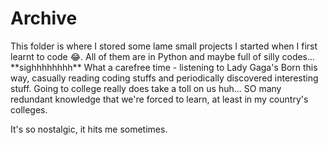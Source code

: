 # Archive
This folder is where I stored some lame small projects I started when I first learnt to code &#128514;. All of them are in Python and maybe full of silly codes... \*\*sighhhhhhhh\*\* What a carefree time - listening to Lady Gaga's Born this way, casually reading coding stuffs and periodically discovered interesting stuff. Going to college really does take a toll on us huh... SO many redundant knowledge that we're forced to learn, at least in my country's colleges.

It's so nostalgic, it hits me sometimes.
